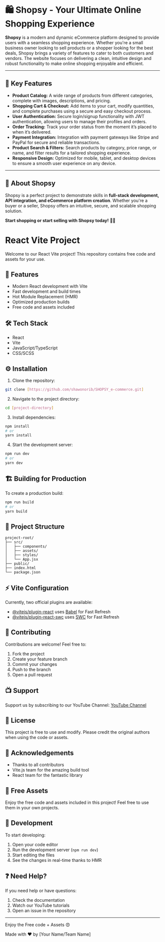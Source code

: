 # 🛍️ Shopsy - Your Ultimate Online Shopping Experience

**Shopsy** is a modern and dynamic eCommerce platform designed to provide users with a seamless shopping experience. Whether you're a small business owner looking to sell products or a shopper looking for the best deals, Shopsy brings a variety of features to cater to both customers and vendors. The website focuses on delivering a clean, intuitive design and robust functionality to make online shopping enjoyable and efficient.

---

## 🚀 Key Features
- **Product Catalog:** A wide range of products from different categories, complete with images, descriptions, and pricing.
- **Shopping Cart & Checkout:** Add items to your cart, modify quantities, and complete purchases using a secure and easy checkout process.
- **User Authentication:** Secure login/signup functionality with JWT authentication, allowing users to manage their profiles and orders.
- **Order Tracking:** Track your order status from the moment it’s placed to when it’s delivered.
- **Payment Integration:** Integration with payment gateways like Stripe and PayPal for secure and reliable transactions.
- **Product Search & Filters:** Search products by category, price range, or name, and filter results for a tailored shopping experience.
- **Responsive Design:** Optimized for mobile, tablet, and desktop devices to ensure a smooth user experience on any device.

---
## 🌟 About Shopsy
Shopsy is a perfect project to demonstrate skills in **full-stack development, API integration, and eCommerce platform creation**. Whether you're a buyer or a seller, Shopsy offers an intuitive, secure, and scalable shopping solution.

**Start shopping or start selling with Shopsy today!** 🛒✨


# React Vite Project

Welcome to our React Vite project! This repository contains free code and assets for your use.

## 🚀 Features

- Modern React development with Vite
- Fast development and build times
- Hot Module Replacement (HMR)
- Optimized production builds
- Free code and assets included

## 🛠️ Tech Stack

- React
- Vite
- JavaScript/TypeScript
- CSS/SCSS

## ⚙️ Installation

1. Clone the repository:

```bash
git clone [https://github.com/shawonorib/SHOPSY_e-commerce.git]
```

2. Navigate to the project directory:

```bash
cd [project-directory]
```

3. Install dependencies:

```bash
npm install
# or
yarn install
```

4. Start the development server:

```bash
npm run dev
# or
yarn dev
```

## 🏗️ Building for Production

To create a production build:

```bash
npm run build
# or
yarn build
```

## 📁 Project Structure

```
project-root/
├── src/
│   ├── components/
│   ├── assets/
│   ├── styles/
│   └── App.jsx
├── public/
├── index.html
└── package.json
```

## ⚡ Vite Configuration

Currently, two official plugins are available:

- [@vitejs/plugin-react](https://github.com/vitejs/vite-plugin-react/blob/main/packages/plugin-react/README.md) uses [Babel](https://babeljs.io/) for Fast Refresh
- [@vitejs/plugin-react-swc](https://github.com/vitejs/vite-plugin-react-swc) uses [SWC](https://swc.rs/) for Fast Refresh

## 🤝 Contributing

Contributions are welcome! Feel free to:

1. Fork the project
2. Create your feature branch
3. Commit your changes
4. Push to the branch
5. Open a pull request

## 📺 Support

Support us by subscribing to our YouTube Channel:
[YouTube Channel](https://www.youtube.com/channel/UC1H-a1MKEFXRiFlGNLcy7gQ)

## 📝 License

This project is free to use and modify. Please credit the original authors when using the code or assets.

## 🙏 Acknowledgements

- Thanks to all contributors
- Vite.js team for the amazing build tool
- React team for the fantastic library

## 🎨 Free Assets

Enjoy the free code and assets included in this project! Feel free to use them in your own projects.

## 🔧 Development

To start developing:

1. Open your code editor
2. Run the development server (`npm run dev`)
3. Start editing the files
4. See the changes in real-time thanks to HMR

## ❓ Need Help?

If you need help or have questions:

1. Check the documentation
2. Watch our YouTube tutorials
3. Open an issue in the repository

---

Enjoy the Free code + Assets 😍

Made with ❤️ by [Your Name/Team Name]
